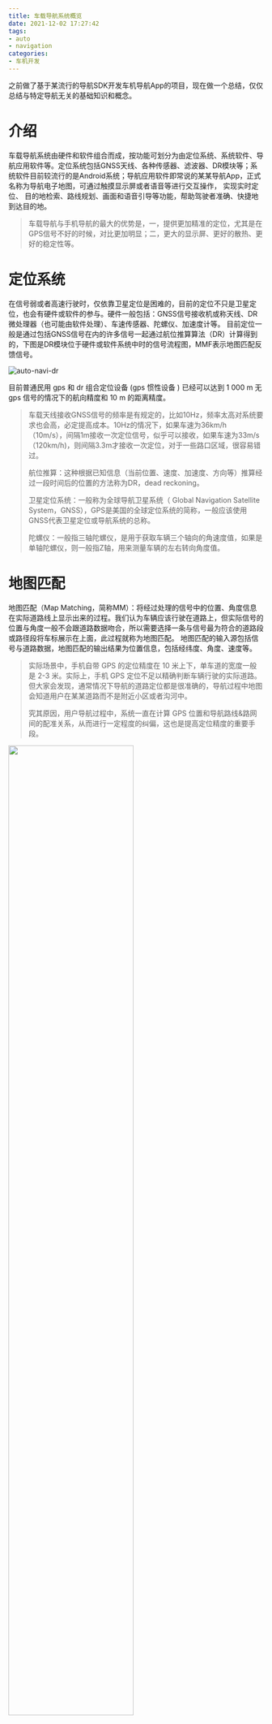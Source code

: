 ```yaml
---
title: 车载导航系统概览
date: 2021-12-02 17:27:42
tags:
- auto
- navigation
categories:
- 车机开发
---
```


之前做了基于某流行的导航SDK开发车机导航App的项目，现在做一个总结，仅仅总结与特定导航无关的基础知识和概念。

<!-- more -->

# 介绍

车载导航系统由硬件和软件组合而成，按功能可划分为由定位系统、系统软件、导航应用软件等。定位系统包括GNSS天线、各种传感器、滤波器、DR模块等；系统软件目前较流行的是Android系统；导航应用软件即常说的某某导航App，正式名称为导航电子地图，可通过触摸显示屏或者语音等进行交互操作， 实现实时定位、 目的地检索、路线规划、画面和语音引导等功能，帮助驾驶者准确、快捷地到达目的地。

> 车载导航与手机导航的最大的优势是，一，提供更加精准的定位，尤其是在GPS信号不好的时候，对比更加明显；二，更大的显示屏、更好的散热、更好的稳定性等。

# 定位系统

在信号弱或者高速行驶时，仅依靠卫星定位是困难的，目前的定位不只是卫星定位，也会有硬件或软件的参与。硬件一般包括：GNSS信号接收机或称天线、DR微处理器（也可能由软件处理）、车速传感器、陀螺仪、加速度计等。 目前定位一般是通过包括GNSS信号在内的许多信号一起通过航位推算算法（DR）计算得到的，下图是DR模块位于硬件或软件系统中时的信号流程图，MMF表示地图匹配反馈信号。

![auto-navi-dr](/images/auto-navi-dr.png)

目前普通民用 gps 和 dr 组合定位设备 (gps 惯性设备 ) 已经可以达到 1 000 m 无 gps 信号的情况下的航向精度和 10 m 的距离精度。

> 车载天线接收GNSS信号的频率是有规定的，比如10Hz，频率太高对系统要求也会高，必定提高成本。10Hz的情况下，如果车速为36km/h（10m/s），间隔1m接收一次定位信号，似乎可以接收，如果车速为33m/s（120km/h)，则间隔3.3m才接收一次定位，对于一些路口区域，很容易错过。
>
> 航位推算：这种根据已知信息（当前位置、速度、加速度、方向等）推算经过一段时间后的位置的方法称为DR，dead reckoning。
>
> 卫星定位系统：一般称为全球导航卫星系统（ Global Navigation Satellite System，GNSS），GPS是美国的全球定位系统的简称，一般应该使用GNSS代表卫星定位或导航系统的总称。
>
> 陀螺仪：一般指三轴陀螺仪，是用于获取车辆三个轴向的角速度值，如果是单轴陀螺仪，则一般指Z轴，用来测量车辆的左右转向角度值。

# 地图匹配

地图匹配（Map Matching，简称MM）：将经过处理的信号中的位置、角度信息在实际道路线上显示出来的过程。我们认为车辆应该行驶在道路上，但实际信号的位置与角度一般不会跟道路数据吻合，所以需要选择一条与信号最为符合的道路段或路径段将车标展示在上面，此过程就称为地图匹配。 地图匹配的输入源包括信号与道路数据，地图匹配的输出结果为位置信息，包括经纬度、角度、速度等。

> 实际场景中，手机自带 GPS 的定位精度在 10 米上下，单车道的宽度一般是 2-3 米。实际上，手机 GPS 定位不足以精确判断车辆行驶的实际道路。但大家会发现，通常情况下导航的道路定位都是很准确的，导航过程中地图会知道用户在某某道路而不是附近小区或者沟河中。
>
> 究其原因，用户导航过程中，系统一直在计算 GPS 位置和导航路线&路网间的配准关系，从而进行一定程度的纠偏，这也是提高定位精度的重要手段。

<img src="/images/auto-map-match.jpg" width="70%" height="70%">

地图匹配可分为两类：一类是导航和偏航，匹配非闭环路线；另一类为巡航，匹配路网。

地图匹配的核心是匹配算法，常见算法有离散点集匹配和曲线拟合：

- 离散点集匹配。相对简单，随机离散点没有形状和拓扑关系，用欧氏距离作吸附即可，典型应用如离散热力图。效率低。
- 曲线拟合：评价曲线相似性的一般要素有长度、形状、曲率、拓扑关系、方向比如正向逆向、距离、属性例如交通规则左转右转禁行等信息。曲线拟合基于几何、拓扑、概率等可细分为多个方法。

地图匹配反馈（Map-Matching Feedback）简称 MMF，将地图匹配的结果通知给 DR（推算及位置融合模块） 模块。

# 导航电子地图

用户最终看到的导航应用软件是由定位和地图共同组合的结果。导航电子地图包含的地图数据有道路数据（路段和节点）、 POI数据（特征点数据，兴趣点）、背景数据（建筑层、水系、植被）、行政区域数据、图形文件（高速出入口等）、语音文件等。其主要功能为地图显示、地图匹配、路线规划、路线引导等。

# 路网与拓扑

现实世界中的道路是千变万化的，一般需要将这些道路抽象为基本的路段和节点（路网），再建立它们之间的拓扑关系，以实现地图匹配、路线规划等功能。路网的基本要素：点实体（节点）和线实体（路段）。

**路段**。路段一般作为道路的最小空间描述单元，即路段是具有同一属性在路网中相互独立且最小的道路图形特征。路段属性有：编号、路段、长度、宽度、道路等级、最高速度限制、是否收费与收费标准、实时路况信息（交通事故、堵塞程度等）、允许车辆类型，等等。

> 每一条道路，对应一些属性信息，例如道路的交通限制、道路名称、道路宽度等，所以需要根据属性信息的变化把一些道路拆分为更小的路段，现实世界里的一条道路一般会划分为多个路段。

**节点**。节点并不是一个实际意义上的点，它是一个抽象的概念，即可能使车辆行驶路线发生改变的控制点：

- 道路的交叉口或者路的终点。
- 道路特性发生改变的点，如在该点道路的宽度显著增加或者减少，或者从该点开始道路需要收费行驶等。
- 可能进行转向操作的点，如进行物理分隔的道路中间将隔离栏(带)打开，专供车辆掉头的点。
- 快速路的出入口等。直接影响车辆导航系统路线计算的结果的点。

常见节点：多道交叉口、环岛型交叉口、快速路的出入口、U型转弯口、道路连接点、复杂的立交桥等。

节点的属性有：编号、坐标、灯控路口的时间配时、节点的车辆行驶平均时间延误、交叉口转向限制等。

**路网拓扑结构**

路段之间的连接关系的表达即路段通过节点建立拓扑关系。建立拓扑关系的路网可以方便的执行地图匹配、路线规划等道路计算。

> 拓扑，就是把实体抽象成与其大小、形状无关的“点”，而把连接实体的线路抽象成“线”，进而以图的形式来表示这些点与线之间关系的方法。其目的在于研究这些点、线之间的相连关系。表示点和线之间关系的图被称为拓扑结构图。

常用模型为路段-链数据模型，基本思想：将路网的基本单元“路段”作为图的顶点，而将路段之间的允许转向行为（这种转向行为称作“链”）作为图的弧。

**导航路线与路段分析**

一个完整的导航路线（path），会被划分为多个聚合段（group segment），聚合段一般对应实际的道路；一个聚合段包括对应多个导航段（segment），导航段对应导航播报的基本单位，但未必对应最小的路段单位；导航段可以包含多个路段（link），路段表示道路的最小空间描述单元。用户关心的是导航段和聚合段。

- Link：路段，道路的最小描述单元。比如两个指示牌间的路段、路口与指示牌间的路段等、。
- Segment：导航段，导航播报最小单元。两个转弯路口或道路有明显改变的节点之间的道路。
- GroupSegment：聚合段，从一条路完全进入另外一条路之间的路段，与物理道路对应，但不一定完全对应。

# 地图和图层

目前的GIS软件都采用分层结构组织地图数据，把同一类或几类地理要素的信息放在同一个图层，整个地图数据按照图层->地图->地图集来组织，每个图层存储管理同类地图元素：

- 地图集：地图集包含了导航软件所能加载的所有地图数据, 它是一个存放地图的容器。
- 地图：地图是通过地图集检索得到一个对象，它包含的是一个行政区划的地图数据。同时地图也是存放图层的一个容器。
- 图层：一个图层代表的是一种地图数据元素的集合。

# 其他相关概念

## 车辆坐标系

与机动车相关的坐标系有许多，常见的有：

- 世界坐标系：用于描述车辆在世界的位置。
- 车辆坐标系：用于描述车辆的速度、旋转等，原点位于车辆中。
- 车内设备坐标系：比如车机的坐标系，用于描述设备自身的速度、角速度等，原点在设备中。
- 设备芯片：比如加速度计、陀螺仪等，用于描述芯片原始的值。原点在芯片中。

![auto-coordinate](/images/auto-coordinate.jpg)

**车辆坐标系**

由于XYZ坐标系不能很好地描述车辆的转动，因此一般用RPY（Roll-Pitch-Yaw）轴表示：

- Roll轴。滚转轴，轴正方向指向车辆前方，绕轴转动表示车辆在做滚转的动作。对应X轴或Y轴。
- Pitch轴。俯仰轴，轴正方向指向车辆右侧，绕轴转动表示车辆在做俯仰的动作。对应Y轴或X轴。
- Yaw轴。偏航轴，轴正方向指向车顶上方或车底下方，绕轴转动表示车辆在做偏航（转弯）的动作。对应Z轴。

<img src="/images/auto-directional-rotations.png" width="70%" height="70%">

明确了轴正向方向后就可以确认正负值定义。对陀螺仪来说，需借助右手法则，拇指朝向轴正向，屈指方向为输出正值的方向；对加速度计来说，轴正向的加速度为正值。

一般设备芯片与车机的坐标系并不一致，而是存在角度差，称为安装角。安装角会导致传感器输出值计算过程中的误差，因此需要提前测出安装角并传给相关处理单元。

## 加速度计

加速度计（Accelerometer），用于获取车辆三个轴向的加速度值，常见三轴数值规定如下：

- Roll轴。车尾指向车头	车辆向前加速输出变大，刹车输出变小
- Pitch轴。车左侧指向车右侧，车辆向右横移输出变大，向左横移输出变小
- Yaw轴。车底指向车顶，车辆水平静止，输出+1.0；垂直向上加速，输出大于+1.0；垂直向下加速，输出小于+1.0。静止时的1.0表示一个重力加速度g。

## 陀螺仪

陀螺仪（Gyroscope），用来测量角速度或保持方向器具。它是一个旋转的轮子或圆盘，其中的自旋轴可以是任何方向。根据角动量守恒，当旋转时，自旋轴的方向不受影响。一般指三轴陀螺仪，是用于获取车辆三个轴向的角速度值，如果是单轴陀螺仪，则一般指Z轴，用来测量车辆的左右转向角度值。

陀螺仪零偏。指陀螺仪在无外部输入（车辆静止或匀速直线行驶）状态下，所输出的值不等于0的状态，零偏亦指这种状态下输出的误差值。

陀螺仪温漂。指陀螺仪零偏随着传感器本身温度不同而变化的特性。

陀螺仪轴向验证。

## 航向

中文里航向对应英文里的Course或Heading，但这二者是有区别的：

- Course。表示机车（或飞机或船）的实际航行轨迹的方向，是机车本身的速度、风速等叠加后的合速度的方向。
- Heading。仅仅指机车（或飞机或船）车头指向的方向。

<img src="/images/auto-heading-course.png" width="30%" height="30%">

上图中AB是飞机的Heading方向，由于风速的影响，飞机的航向偏移到AC方向即Course。一般意义上，中文里航向指的就是Course，实际航行的路径方向。

## 常用术语

| 术语缩写 | 全称                               | 描述                              |
| -------- | ---------------------------------- | --------------------------------- |
| EGL      | Embedded Graphics Library          | 嵌入图形库                        |
| GPS      | Global Positioning System          | 美国的全球定位系统                |
| GNSS     | Global Navigation Satellite System | 全球导航卫星系统                  |
| HMI      | Human Machine Interface            | 人机交互接口，通常指SDK之上的开发 |
| POI      | Point of Interest                  | 兴趣点                            |
| TBT      | Turn By Turn                       | 逐向导航                          |
| TMC      | Traffic Message Channel            | 交通实时信息频道                  |
| TTS      | Text To Speech                     | 从文本到语音                      |
| TR       | Traffic Radar                      |                                   |
| MM       | Map-Matching                       | 地图匹配                          |
| SA/PA    | Server Area / Parking Area         | 服务区、停车区                    |
| DR       | Dead Reckoning                     | 航位推算                          |









# 参考

- [维基百科-卫星导航](https://en.wikipedia.org/wiki/Satellite_navigation)
- [维基百科-卫星星座](https://en.wikipedia.org/wiki/Satellite_constellation)
- [维基百科-伪距](https://zh.wikipedia.org/wiki/伪距)
- [维基百科-GNSS定位计算](https://en.wikipedia.org/wiki/GNSS_positioning_calculation#Note)
- [地图匹配实践](https://developer.aliyun.com/article/11)
- [地图数据处理之道路匹配篇](https://www.infoq.cn/article/axrxvv5h801wkkhekdov)
- [车辆轨迹地图匹配（Map-Matching）](https://zhuanlan.zhihu.com/p/83039334)
- [Wikipedia - Course (navigation)](https://en.wikipedia.org/wiki/Course_(navigation))
- [Wikipedia - Heading (navigation)](https://en.wikipedia.org/wiki/Heading_(navigation))
